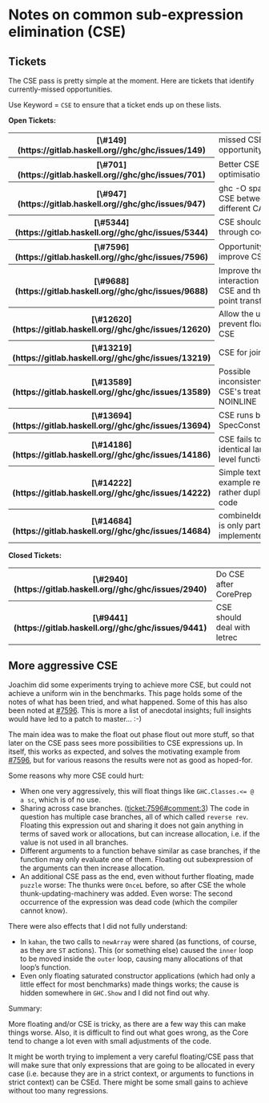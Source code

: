 # Notes on common sub-expression elimination (CSE)

## Tickets


The CSE pass is pretty simple at the moment.  Here are tickets that identify currently-missed opportunities.


Use Keyword = `CSE` to ensure that a ticket ends up on these lists.

**Open Tickets:**

<table><tr><th>[\#149](https://gitlab.haskell.org//ghc/ghc/issues/149)</th>
<td>missed CSE opportunity</td></tr>
<tr><th>[\#701](https://gitlab.haskell.org//ghc/ghc/issues/701)</th>
<td>Better CSE optimisation</td></tr>
<tr><th>[\#947](https://gitlab.haskell.org//ghc/ghc/issues/947)</th>
<td>ghc -O space leak: CSE between different CAFs</td></tr>
<tr><th>[\#5344](https://gitlab.haskell.org//ghc/ghc/issues/5344)</th>
<td>CSE should look through coercions</td></tr>
<tr><th>[\#7596](https://gitlab.haskell.org//ghc/ghc/issues/7596)</th>
<td>Opportunity to improve CSE</td></tr>
<tr><th>[\#9688](https://gitlab.haskell.org//ghc/ghc/issues/9688)</th>
<td>Improve the interaction between CSE and the join point transformation</td></tr>
<tr><th>[\#12620](https://gitlab.haskell.org//ghc/ghc/issues/12620)</th>
<td>Allow the user to prevent floating and CSE</td></tr>
<tr><th>[\#13219](https://gitlab.haskell.org//ghc/ghc/issues/13219)</th>
<td>CSE for join points</td></tr>
<tr><th>[\#13589](https://gitlab.haskell.org//ghc/ghc/issues/13589)</th>
<td>Possible inconsistency in CSE's treatment of NOINLINE</td></tr>
<tr><th>[\#13694](https://gitlab.haskell.org//ghc/ghc/issues/13694)</th>
<td>CSE runs before SpecConstr</td></tr>
<tr><th>[\#14186](https://gitlab.haskell.org//ghc/ghc/issues/14186)</th>
<td>CSE fails to CSE two identical large top-level functions</td></tr>
<tr><th>[\#14222](https://gitlab.haskell.org//ghc/ghc/issues/14222)</th>
<td>Simple text fusion example results in rather duplicative code</td></tr>
<tr><th>[\#14684](https://gitlab.haskell.org//ghc/ghc/issues/14684)</th>
<td>combineIdenticalAlts is only partially implemented</td></tr></table>

**Closed Tickets:**

<table><tr><th>[\#2940](https://gitlab.haskell.org//ghc/ghc/issues/2940)</th>
<td>Do CSE after CorePrep</td></tr>
<tr><th>[\#9441](https://gitlab.haskell.org//ghc/ghc/issues/9441)</th>
<td>CSE should deal with letrec</td></tr></table>

## More aggressive CSE


Joachim did some experiments trying to achieve more CSE, but could not achieve a uniform win in the benchmarks. This page holds some of the notes of what has been tried, and what happened. Some of this has also been noted at [\#7596](https://gitlab.haskell.org//ghc/ghc/issues/7596). This is more a list of anecdotal insights; full insights would have led to a patch to master... :-)


The main idea was to make the float out phase flout out more stuff, so that later on the CSE pass sees more possibilities to CSE expressions up. In itself, this works as expected, and solves the motivating example from [\#7596](https://gitlab.haskell.org//ghc/ghc/issues/7596), but for various reasons the results were not as good as hoped-for.


Some reasons why more CSE could hurt:

- When one very aggressively, this will float things like `GHC.Classes.<= @ a sc`, which is of no use.
- Sharing across case branches. ([ticket:7596\#comment:3](https://gitlab.haskell.org//ghc/ghc/issues/7596)) The code in question has multiple case branches, all of which called `reverse rev`. Floating this expression out and sharing it does not gain anything in terms of saved work or allocations, but can increase allocation, i.e. if the value is not used in all branches.
- Different arguments to a function  behave similar as case branches, if the function may only evaluate one of them. Floating out subexpression of the arguments can then increase allocation.
- An additional CSE pass as the end, even without further floating, made `puzzle` worse: The thunks were `OnceL` before, so after CSE the whole thunk-updating-machinery was added. Even worse: The second occurrence of the expression was dead code (which the compiler cannot know).


There were also effects that I did not fully understand:

- In `kahan`, the two calls to `newArray` were shared (as functions, of course, as they are `ST` actions). This (or something else) caused the `inner` loop to be moved inside the `outer` loop, causing many allocations of that loop’s function.
- Even only floating saturated constructor applications (which had only a little effect for most benchmarks) made things works; the cause is hidden somewhere in `GHC.Show` and I did not find out why.


Summary:


More floating and/or CSE is tricky, as there are a few way this can make things worse. Also, it is difficult to find out what goes wrong, as the Core tend to change a lot even with small adjustments of the code.


It might be worth trying to implement a very careful floating/CSE pass that will make sure that only expressions that are going to be allocated in every case (i.e. because they are in a strict context, or arguments to functions in strict context) can be CSEd. There might be some small gains to achieve without too many regressions.
